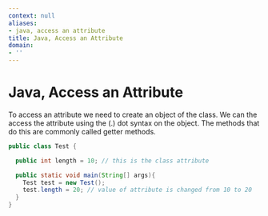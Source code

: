 ```yaml
---
context: null
aliases:
- java, access an attribute
title: Java, Access an Attribute
domain:
- ''
---
```


# Java, Access an Attribute

To access an attribute we need to create an object of the class. We can the access the attribute using the (.) dot syntax on the object. The methods that do this are commonly called getter methods.

```java
public class Test {

  public int length = 10; // this is the class attribute

  public static void main(String[] args){
    Test test = new Test();
    test.length = 20; // value of attribute is changed from 10 to 20
  }
}
```
